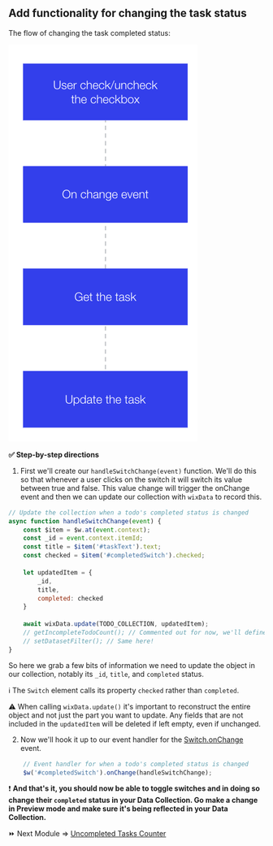 ## Add functionality for changing the task status

The flow of changing the task completed status:

<p><img src="assets/change-task-status-flow.png" alt="Change Task Status Flow"></p>

**:white_check_mark: Step-by-step directions**

1. First we'll create our `handleSwitchChange(event)` function. We'll do this so that whenever a user clicks on the switch it will switch its value between true and false. This value change will trigger the onChange event and then we can update our collection with `wixData` to record this.

```js
// Update the collection when a todo's completed status is changed
async function handleSwitchChange(event) {
    const $item = $w.at(event.context);
    const _id = event.context.itemId;
    const title = $item('#taskText').text;
    const checked = $item('#completedSwitch').checked;

    let updatedItem = {
        _id,
        title,
        completed: checked
    }

    await wixData.update(TODO_COLLECTION, updatedItem);
    // getIncompleteTodoCount(); // Commented out for now, we'll define this later!
    // setDatasetFilter(); // Same here!
}
```

So here we grab a few bits of information we need to update the object in our collection, notably its `_id`, `title`, and `completed` status. 

:information_source: The `Switch` element calls its property `checked` rather than `completed`.

:warning: When calling `wixData.update()` it's important to reconstruct the entire object and not just the part you want to update. Any fields that are not included in the `updatedItem` will be deleted if left empty, even if unchanged.

2. Now we'll hook it up to our event handler for the [Switch.onChange](https://www.wix.com/velo/reference/$w/switch/onchange) event.

```js
    // Event handler for when a todo's completed status is changed
    $w('#completedSwitch').onChange(handleSwitchChange);
```

:exclamation: **And that's it, you should now be able to toggle switches and in doing so change their `completed` status in your Data Collection. Go make a change in Preview mode and make sure it's being reflected in your Data Collection.**

:fast_forward: Next Module => [Uncompleted Tasks Counter](UNCOMPLETED_TASK_COUNTER.md)
